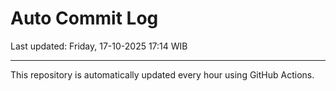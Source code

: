 # Auto Commit Log

Last updated: Friday, 17-10-2025 17:14 WIB

---

This repository is automatically updated every hour using GitHub Actions.
